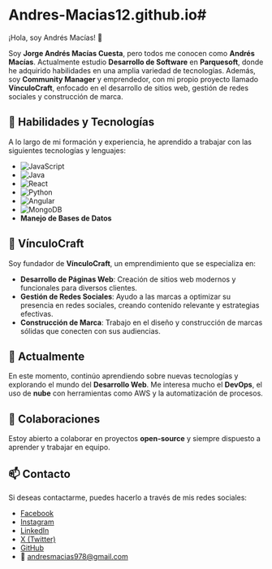 # Andres-Macias12.github.io# 

¡Hola, soy Andrés Macías! 👋

Soy **Jorge Andrés Macías Cuesta**, pero todos me conocen como **Andrés Macías**. Actualmente estudio **Desarrollo de Software** en **Parquesoft**, donde he adquirido habilidades en una amplia variedad de tecnologías. Además, soy **Community Manager** y emprendedor, con mi propio proyecto llamado **VínculoCraft**, enfocado en el desarrollo de sitios web, gestión de redes sociales y construcción de marca.

## 🚀 Habilidades y Tecnologías

A lo largo de mi formación y experiencia, he aprendido a trabajar con las siguientes tecnologías y lenguajes:

- ![JavaScript](https://img.shields.io/badge/JavaScript-F7DF1E?style=for-the-badge&logo=javascript&logoColor=black)
- ![Java](https://img.shields.io/badge/Java-007396?style=for-the-badge&logo=java&logoColor=white)
- ![React](https://img.shields.io/badge/React-61DAFB?style=for-the-badge&logo=react&logoColor=black)
- ![Python](https://img.shields.io/badge/Python-3776AB?style=for-the-badge&logo=python&logoColor=white)
- ![Angular](https://img.shields.io/badge/Angular-DD0031?style=for-the-badge&logo=angular&logoColor=white)
- ![MongoDB](https://img.shields.io/badge/MongoDB-47A248?style=for-the-badge&logo=mongodb&logoColor=white)
- **Manejo de Bases de Datos**

## 💼 VínculoCraft

Soy fundador de **VínculoCraft**, un emprendimiento que se especializa en:

- **Desarrollo de Páginas Web**: Creación de sitios web modernos y funcionales para diversos clientes.
- **Gestión de Redes Sociales**: Ayudo a las marcas a optimizar su presencia en redes sociales, creando contenido relevante y estrategias efectivas.
- **Construcción de Marca**: Trabajo en el diseño y construcción de marcas sólidas que conecten con sus audiencias.

## 🌱 Actualmente

En este momento, continúo aprendiendo sobre nuevas tecnologías y explorando el mundo del **Desarrollo Web**. Me interesa mucho el **DevOps**, el uso de **nube** con herramientas como AWS y la automatización de procesos.

## 👯 Colaboraciones

Estoy abierto a colaborar en proyectos **open-source** y siempre dispuesto a aprender y trabajar en equipo.

## 📫 Contacto

Si deseas contactarme, puedes hacerlo a través de mis redes sociales:

- [Facebook](https://www.facebook.com/profile.php?id=100038440729505)  
- [Instagram](https://www.instagram.com/andresmacu12/)  
- [LinkedIn](https://www.linkedin.com/in/jorge-andr%C3%A9s-mac%C3%ADas-cuesta-a7a041311/)  
- [X (Twitter)](https://x.com/ma84892317)  
- [GitHub](https://github.com/Andrés-Macías12)  
- 📧 [andresmacias978@gmail.com](mailto:andresmacias978@gmail.com)
